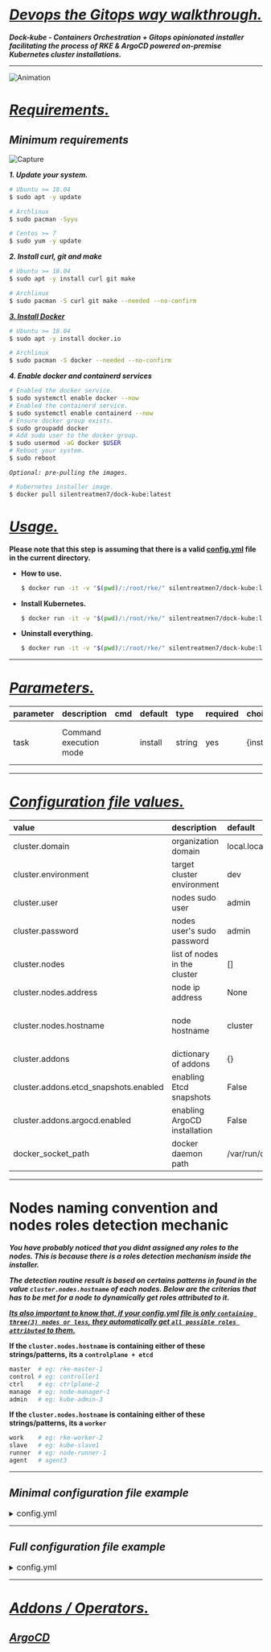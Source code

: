 # ***<ins>Devops the Gitops way walkthrough.</ins>***

***Dock-kube - Containers Orchestration + Gitops opinionated installer facilitating the process of RKE & ArgoCD powered on-premise Kubernetes cluster installations.***

---

![Animation](https://user-images.githubusercontent.com/102635491/169345280-b262c112-b55b-4a07-9600-e31e0fbfa097.gif)

# *<ins>Requirements.</ins>*

## ***Minimum requirements***

![Capture](https://user-images.githubusercontent.com/102635491/164043817-7143bfae-a8a8-47ed-9ac5-23f74c86c82d.PNG)

***1. Update your system.***

```bash
# Ubuntu >= 18.04
$ sudo apt -y update

# Archlinux
$ sudo pacman -Syyu

# Centos >= 7
$ sudo yum -y update
```

***2. Install curl, git and make***

```bash
# Ubuntu >= 18.04
$ sudo apt -y install curl git make

# Archlinux
$ sudo pacman -S curl git make --needed --no-confirm
```

[***3. Install Docker***](https://docs.docker.com/engine/install/)

```bash
# Ubuntu >= 18.04
$ sudo apt -y install docker.io

# Archlinux
$ sudo pacman -S docker --needed --no-confirm
```

***4. Enable docker and containerd services***

```bash
# Enabled the docker service.
$ sudo systemctl enable docker --now
# Enabled the containerd service.
$ sudo systemctl enable containerd --now
# Ensure docker group exists.
$ sudo groupadd docker
# Add sudo user to the docker group.
$ sudo usermod -aG docker $USER
# Reboot your system.
$ sudo reboot
```
  
*`Optional: pre-pulling the images.`*
  
```bash
# Kubernetes installer image.
$ docker pull silentreatmen7/dock-kube:latest
```

# *<ins>Usage.</ins>*

**Please note that this step is assuming that there is a valid [config.yml](#*minimal-configuration-file-example*) file in the current directory.**

- **How to use.**

  ```bash
  $ docker run -it -v "$(pwd)/:/root/rke/" silentreatmen7/dock-kube:latest [TASK]
  ```

- **Install Kubernetes.**

  ```bash
  $ docker run -it -v "$(pwd)/:/root/rke/" silentreatmen7/dock-kube:latest install
  ```

- **Uninstall everything.**

  ```bash
  $ docker run -it -v "$(pwd)/:/root/rke/" silentreatmen7/dock-kube:latest remove
  ```

---

# *<ins>Parameters.</ins>*

| parameter      | description                                     | cmd  | default | type   | required | choices          | dependencies                                                                                                 |
| :------------- | :---------------------------------------------- | :--- | :------ | :----- | :------- | :--------------- | :---------------------------------------------------------------------------------------------------------   |
| task           | Command execution mode                          |      | install | string | yes      | {install,remove} | [Minimum requirements](#minimum-requirements) and [A config.yml file](#*minimal-configuration-file-example*) |

---

# *<ins>Configuration file values.</ins>*

| value                                 | description                          | default              | type   | required                                                                                       |
| :------------------------------------ | :----------------------------------- | :------------------- | :----- | :--------------------------------------------------------------------------------------------- |
| cluster.domain                        | organization domain                  | local.local          | string | yes                                                                                            |
| cluster.environment                   | target cluster environment           | dev                  | string | yes                                                                                            |
| cluster.user                          | nodes sudo user                      | admin                | string | yes                                                                                            |
| cluster.password                      | nodes user's sudo password           | admin                | string | yes                                                                                            |
| cluster.nodes                         | list of nodes in the cluster         | []                   | list   | yes                                                                                            |
| cluster.nodes.address                 | node ip address                      | None                 | string | yes                                                                                            |
| cluster.nodes.hostname                | node hostname                        | cluster              | string | [see the nodes naming convention](#nodes-naming-convention-and-nodes-roles-detection-mechanic) |
| cluster.addons                        | dictionary of addons                 | {}                   | dict   | no                                                                                             |
| cluster.addons.etcd_snapshots.enabled | enabling Etcd snapshots              | False                | bool   | no                                                                                             |
| cluster.addons.argocd.enabled         | enabling ArgoCD installation         | False                | bool   | no                                                                                             |
| docker_socket_path                    | docker daemon path                   | /var/run/docker.sock | string | no                                                                                             |

---

# Nodes naming convention and nodes roles detection mechanic

***You have probably noticed that you didnt assigned any roles to the nodes. This is because there is a roles detection mechanism inside the installer.***  

***The detection routine result is based on certains patterns in found in the value `cluster.nodes.hostname` of each nodes. Below are the criterias that has to be met for a node to dynamically get roles attributed to it.*** 

***<ins>Its also important to know that, if your [config.yml](#*minimal-configuration-file-example*) file is only `containing three(3) nodes or less`, they automatically get `all possible roles attributed` to them.</ins>***


**If the `cluster.nodes.hostname` is containing either of these strings/patterns, its a `controlplane + etcd`**

```bash
master  # eg: rke-master-1
control # eg: controller1
ctrl    # eg: ctrlplane-2
manage  # eg: node-manager-1
admin   # eg: kube-admin-3
```

**If the `cluster.nodes.hostname` is containing either of these strings/patterns, its a `worker`**

```bash
work    # eg: rke-worker-2
slave   # eg: kube-slave1
runner  # eg: node-runner-1
agent   # agent3
```

---

## *Minimal configuration file example*

<details>

<summary><font size=3>config.yml</font></summary>

  ```yaml
 ---
  cluster:
    # Cluster name.
    name: 'cluster-lab'
    # Organization domain name.
    domain: local.local
    # Target environement.
    environment: dev
    # Remote nodes sudo user.
    user: admin
    # Remote nodes sudo user password.
    password: admin
    # List of nodes to include in the cluster.
    nodes:
      - address: 10.0.0.175
        hostname: node1
  ```

</details>

---

## *Full configuration file example*

<details>

<summary><font size=3>config.yml</font></summary>

  ```yaml
  ---
  cluster:
    # Cluster name.
    name: 'cluster-lab'
    # Organization domain name.
    domain: local.local
    # Target environement.
    environment: dev
    # Remote nodes sudo user.
    user: admin
    # Remote nodes sudo user password.
    password: admin
    # List of nodes to include in the cluster.
    nodes:
      - address: 10.10.10.11
        hostname: rkeqa-master-0
      - address: 10.10.10.12
        hostname: rkeqa-master-1
      - address: 10.10.10.13
        hostname: rkeqa-master-2
      - address: 10.10.10.14
        hostname: rkeqa-worker-0
      - address: 10.10.10.15
        hostname: rkeqa-worker-1
      - address: 10.10.10.16
        hostname: rkeqa-worker-2
  
    # Kubernetes cluster ingress basic settings.
    ingress:
      enabled: false
      controller: nginx
      network_mode: hostPort
  
    # Cluster's addons specifications.
    addons:
      # Cluster etcd snapshots taking.
      etcd_snapshots:
        enabled: false
        creation: '12h'
        retention: '24h'
      # ArgoCD deployment configuration.
      argocd:
        enabled: true
        ingress: false
        # Specify if ArgoCD should be installed with TLS encryption enabled.
        insecure: true
        namespace: argocd
        # Default ArgoCD local admin user password.
        admin_password: admin
  
        # In case you plan to deploy on this cluster from a remote ArgoCD setup, you should config this section. Otherwise, just leave it as it is.
        cluster:
          local: true
          server: 'https://kubernetes.default.svc'
  
        # ArgoCD deployment in bootstrap mode specifics configurations. (Recommended   but optional.)
        bootstrap:
          enabled: true
          repo_url: 'https://organizationame@dev.azure.com/organizationame/projectname/_git/argocd-bootstrap-dest'
          repo_password: '0a0a00a0a0a0a0a00a0a0a0a0a00a0a0a0a0a00a0a0a0a0a00a0'
  
  # OPTIONAL - ArgoCD repositories credentials deployment section.
  repositories_creds:
      # Secret name
    - name: repocred-bitbucket-example
      # Repositories base url.
      repo_url: https://bitbucket.org/organizationinc
      # Login username.
      repo_username: username
      # AppAuth Token
      repo_password: password
  
      # Secret name
    - name: repocred-azure-example
      # Repositories base url.
      repo_url: https://organization@dev.azure.com/organization/
      # Login username.
      repo_username: 0a0a0a0a0a0a0a0a0a0a0a0a0a0a0a0a0a0a0a0a0a0a0a0aa0a0
      # AppAuth Token
      repo_password: 0a0a0a0a0a0a0a0a0a0a0a0a0a0a0a0a0a0a0a0a0a0a0a0aa0a0
  ```

</details>

---

# *<ins>Addons / Operators.</ins>*

## [***ArgoCD***](https://github.com/argoproj/argo-cd)
